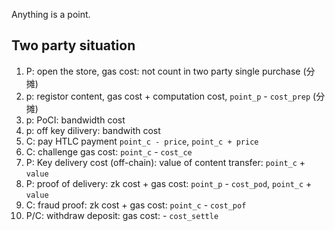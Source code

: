 Anything is a point. 

## Two party situation 

1. P: open the store, gas cost: not count in two party single purchase (分摊)
2. p: registor content, gas cost + computation cost, `point_p` - `cost_prep` (分摊)
3. p: PoCI: bandwidth cost
4. p: off key dilivery: bandwith cost 
6. C: pay HTLC payment `point_c - price`, `point_c + price`
5. C: challenge gas cost: `point_c` - `cost_ce`
6. P: Key delivery cost (off-chain): value of content transfer: `point_c` + `value`
7. P: proof of delivery: zk cost + gas cost: `point_p` - `cost_pod`, `point_c` + `value`
8. C: fraud proof: zk cost + gas cost: `point_c` - `cost_pof`
9. P/C: withdraw deposit: gas cost: - `cost_settle`